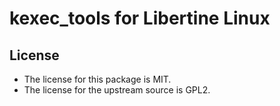 # kexec_tools for Libertine Linux

## License

* The license for this package is MIT.
* The license for the upstream source is GPL2.
